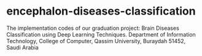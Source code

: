 # encephalon-diseases-classification
The implementation codes of our graduation project: Brain Diseases Classification using Deep Learning Techniques. Department of Information Technology, College of Computer, Qassim University, Buraydah 51452, Saudi Arabia
